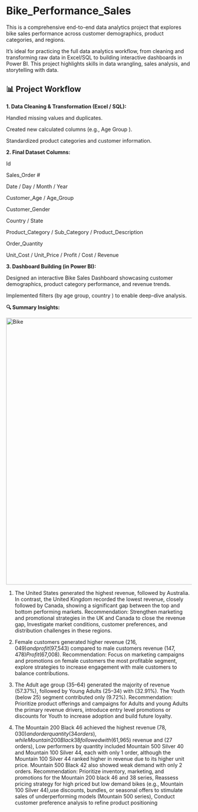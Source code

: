 # Bike_Performance_Sales
This is a comprehensive end-to-end data analytics project that explores bike sales performance across customer demographics, product categories, and regions.

It’s ideal for practicing the full data analytics workflow, from cleaning and transforming raw data in Excel/SQL to building interactive dashboards in Power BI. This project highlights skills in data wrangling, sales analysis, and storytelling with data.
## 📊 Project Workflow

**1. Data Cleaning & Transformation (Excel / SQL):**

Handled missing values and duplicates.

Created new calculated columns (e.g.,  Age Group ).

Standardized product categories and customer information.

 **2. Final Dataset Columns:**
 
Id

Sales_Order #

Date / Day / Month / Year

Customer_Age / Age_Group

Customer_Gender

Country / State

Product_Category / Sub_Category / Product_Description

Order_Quantity

Unit_Cost / Unit_Price / Profit / Cost / Revenue

**3. Dashboard Building (in Power BI):**

Designed an interactive Bike Sales Dashboard showcasing customer demographics, product category performance, and revenue trends.

Implemented filters (by  age group, country ) to enable deep-dive analysis.

**🔍 Summary Insights:**

<img width="1324" height="724" alt="Bike" src="https://github.com/user-attachments/assets/389f185b-09f7-40c2-b543-9237df80a286" />


1. The United States generated the highest revenue, followed by Australia. In contrast, the United Kingdom recorded the lowest revenue, closely followed by Canada, 
showing a significant gap between the top and bottom performing markets. Recommendation: Strengthen marketing and promotional strategies in the UK and 
Canada to close the revenue gap, Investigate market conditions, customer preferences, and distribution challenges in these regions.

2. Female customers generated higher revenue ($216,049) and profit ($97,543) compared to male customers revenue ($147,478) Profit($67,008). Recommendation: 
Focus on marketing campaigns and promotions on female customers the most profitable segment, explore strategies to increase engagement with male customers to 
balance contributions.
 
3. The Adult age group (35–64) generated the majority of revenue (57.37%), followed by Young Adults (25–34) with (32.91%). The Youth (below 25) segment 
contributed only (9.72%). Recommendation: Prioritize product offerings and campaigns for Adults and young Adults the primary revenue drivers, introduce entry
level promotions or discounts for Youth to increase adoption and build future loyalty.

4. The Mountain 200 Black 46 achieved the highest revenue ($78,030) and order quantity (34 orders),while Mountain 200 Black 38 followed with ($61,965) revenue 
and (27 orders), Low performers by quantity included Mountain 500 Silver 40 and Mountain 100 Silver 44, each with only 1 order, although the Mountain 100 Silver 
44 ranked higher in revenue due to its higher unit price. Mountain 500 Black 42 also showed weak demand with only 2 orders. Recommendation: Prioritize 
inventory, marketing, and promotions for the Mountain 200 black 46 and 38 series, Reassess pricing strategy for high priced but low demand bikes (e.g., Mountain 
100 Silver 44),use discounts, bundles, or seasonal offers to stimulate sales of underperforming models (Mountain 500 series), Conduct customer preference analysis 
to refine product positioning
 

